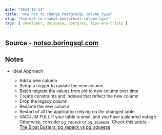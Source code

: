 ```yaml
---
date: "2024-12-14"
title: "How not to change PostgreSQL column type"
slug: "how-not-to-change-postgresql-column-type"
tags: [ developer, database, postgres, tips-and-tricks ]
---
```




## Source - [notso.boringsql.com][1]

## Notes
* Ideal Approach
  * Add a new column
  * Setup a trigger to update the new column
  * Batch migrate the values from old to new column over time
  * Create constraints and indexes that reflect the new column
  * Drop the legacy column
  * Rename the new column
  * Restart of all the application relying on the changed table
  * VACUUM FULL if your table is small and you have a planned outage. Otherwise, consider [`pg_repack`][2] or [`pg_squeeze`][3]. Check this article - [The Bloat Busters: pg_repack vs pg_squeeze][4]



  [1]: https://notso.boringsql.com/posts/how-not-to-change-postgresql-column-type/
  [2]: https://reorg.github.io/pg_repack/
  [3]: https://github.com/cybertec-postgresql/pg_squeeze
  [4]: https://notso.boringsql.com/posts/the-bloat-busters-pg-repack-pg-squeeze/
